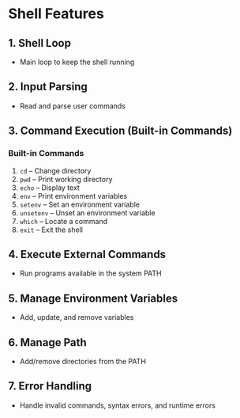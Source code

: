 # Shell Features

## 1. Shell Loop

- Main loop to keep the shell running

## 2. Input Parsing

- Read and parse user commands

## 3. Command Execution (Built-in Commands)

### Built-in Commands

1. `cd` – Change directory  
2. `pwd` – Print working directory  
3. `echo` – Display text  
4. `env` – Print environment variables  
5. `setenv` – Set an environment variable  
6. `unsetenv` – Unset an environment variable  
7. `which` – Locate a command  
8. `exit` – Exit the shell  

## 4. Execute External Commands

- Run programs available in the system PATH

## 5. Manage Environment Variables

- Add, update, and remove variables

## 6. Manage Path

- Add/remove directories from the PATH

## 7. Error Handling

- Handle invalid commands, syntax errors, and runtime errors
